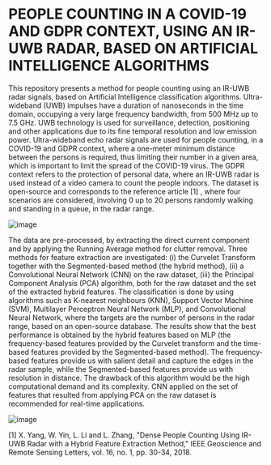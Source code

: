 # PEOPLE COUNTING IN A COVID-19 AND GDPR CONTEXT, USING AN IR-UWB RADAR, BASED ON ARTIFICIAL INTELLIGENCE ALGORITHMS


This repository presents a method for people counting using an IR-UWB radar signals, based on Artificial Intelligence classification algorithms. 
Ultra-wideband (UWB) impulses have a duration of nanoseconds in the time domain, occupying a very large frequency bandwidth, from 500 MHz up to 7.5 GHz.
UWB technology is used for surveillance, detection, positioning and other applications due to its fine temporal resolution and low emission power. 
Ultra-wideband echo radar signals are used for people counting, in a COVID-19 and GDPR context, where a one-meter minimum distance between the persons is required, thus limiting their number in a given area, which is important to limit the spread of the COVID-19 virus. 
The GDPR context refers to the protection of personal data, where an IR-UWB radar is used instead of a video camera to count the people indoors. The dataset is open-source and corresponds to the reference article [1] , where four scenarios are considered, involving 0 up to 20 persons randomly walking and standing in a queue, in the radar range. 

![image](https://github.com/cristinaa211/People_counting_CNN_UWB/assets/61435903/df374e21-7e99-42e4-b628-80d5b97cb697)

The data are pre-processed, by extracting the direct current component and by applying the Running Average method for clutter removal.
Three methods for feature extraction are investigated: 
(i) the Curvelet Transform together with the Segmented-based method (the hybrid method),
(ii) a Convolutional Neural Network (CNN) on the raw dataset,
(iii) the Principal Component Analysis (PCA) algorithm, both for the raw dataset and the set of the extracted hybrid features.
The classification is done by using algorithms such as K-nearest neighbours (KNN), Support Vector Machine (SVM), Multilayer Perceptron Neural Network (MLP), and Convolutional Neural Network, where the targets are the number of persons in the radar range, based on an open-source database. 
The results show that the best performance is obtained by the hybrid features based on MLP (the frequency-based features provided by the Curvelet transform and the time-based features provided by the Segmented-based method). 
The frequency-based features provide us with salient detail and capture the edges in the radar sample, while the Segmented-based features provide us with resolution in distance. 
The drawback of this algorithm would be the high computational demand and its complexity. 
CNN applied on the set of features that resulted from applying PCA on the raw dataset is recommended for real-time applications. 


![image](https://github.com/cristinaa211/People_counting_CNN_UWB/assets/61435903/1a9fe4e6-3ca5-4ed5-835c-affa57b2930f)


[1] 	X. Yang, W. Yin, L. Li and L. Zhang, "Dense People Counting Using IR-UWB Radar with a Hybrid Feature Extraction Method," IEEE Geoscience and Remote Sensing Letters, vol. 16, no. 1, pp. 30-34, 2018. 





